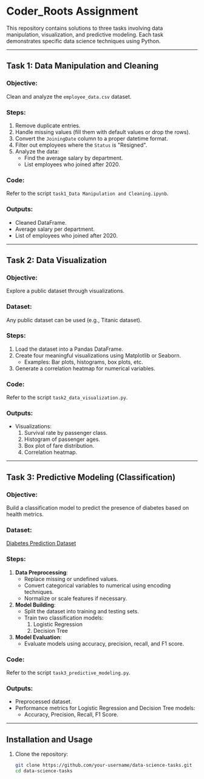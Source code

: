 # Coder_Roots Assignment

This repository contains solutions to three tasks involving data manipulation, visualization, and predictive modeling. Each task demonstrates specific data science techniques using Python.

---

## Task 1: Data Manipulation and Cleaning

### Objective:
Clean and analyze the `employee_data.csv` dataset.

### Steps:
1. Remove duplicate entries.
2. Handle missing values (fill them with default values or drop the rows).
3. Convert the `JoiningDate` column to a proper datetime format.
4. Filter out employees where the `Status` is "Resigned".
5. Analyze the data:
   - Find the average salary by department.
   - List employees who joined after 2020.

### Code:
Refer to the script `task1_Data Manipulation and Cleaning.ipynb`.

### Outputs:
- Cleaned DataFrame.
- Average salary per department.
- List of employees who joined after 2020.

---

## Task 2: Data Visualization

### Objective:
Explore a public dataset through visualizations.

### Dataset:
Any public dataset can be used (e.g., Titanic dataset).

### Steps:
1. Load the dataset into a Pandas DataFrame.
2. Create four meaningful visualizations using Matplotlib or Seaborn.
   - Examples: Bar plots, histograms, box plots, etc.
3. Generate a correlation heatmap for numerical variables.

### Code:
Refer to the script `task2_data_visualization.py`.

### Outputs:
- Visualizations:
  1. Survival rate by passenger class.
  2. Histogram of passenger ages.
  3. Box plot of fare distribution.
  4. Correlation heatmap.

---

## Task 3: Predictive Modeling (Classification)

### Objective:
Build a classification model to predict the presence of diabetes based on health metrics.

### Dataset:
[Diabetes Prediction Dataset](https://github.com/gurmindero7/test_datasets/blob/main/diabetes_prediction_dataset.csv)

### Steps:
1. **Data Preprocessing**:
   - Replace missing or undefined values.
   - Convert categorical variables to numerical using encoding techniques.
   - Normalize or scale features if necessary.
2. **Model Building**:
   - Split the dataset into training and testing sets.
   - Train two classification models:
     1. Logistic Regression
     2. Decision Tree
3. **Model Evaluation**:
   - Evaluate models using accuracy, precision, recall, and F1 score.

### Code:
Refer to the script `task3_predictive_modeling.py`.

### Outputs:
- Preprocessed dataset.
- Performance metrics for Logistic Regression and Decision Tree models:
  - Accuracy, Precision, Recall, F1 Score.

---

## Installation and Usage

1. Clone the repository:
   ```bash
   git clone https://github.com/your-username/data-science-tasks.git
   cd data-science-tasks
